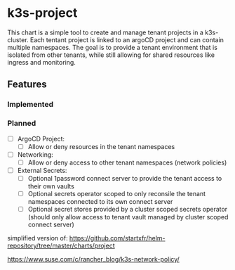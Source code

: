# k3s-project

This chart is a simple tool to create and manage tenant projects in a k3s-cluster. Each tentant project is linked to an argoCD project and can contain multiple namespaces. The goal is to provide a tenant environment that is isolated from other tenants, while still allowing for shared resources like ingress and monitoring.

## Features

### Implemented

### Planned

- [ ] ArgoCD Project:
  - [ ] Allow or deny resources in the tenant namespaces

- [ ] Networking:
  - [ ] Allow or deny access to other tenant namespaces (network policies)

- [ ] External Secrets:
  - [ ] Optional 1password connect server to provide the tenant access to their own vaults
  - [ ] Optional secrets operator scoped to only reconsile the tenant namespaces connected to its own connect server
  - [ ] Optional secret stores provided by a cluster scoped secrets operator (should only allow access to tenant vault managed by cluster scoped connect server)

simplified version of:
<https://github.com/startxfr/helm-repository/tree/master/charts/project>

<https://www.suse.com/c/rancher_blog/k3s-network-policy/>
